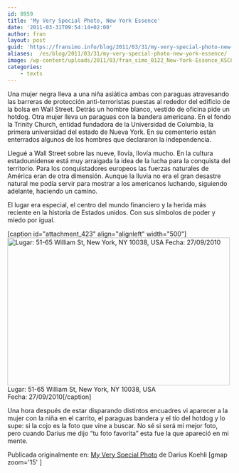 ```yaml
---
id: 8959
title: 'My Very Special Photo, New York Essence'
date: '2011-03-31T09:54:14+02:00'
author: fran
layout: post
guid: 'https://fransimo.info/blog/2011/03/31/my-very-special-photo-new-york-essence/'
aliases:  /es/blog/2011/03/31/my-very-special-photo-new-york-essence/
image: /wp-content/uploads/2011/03/fran_simo_0122_New-York-Essence_KSC6440_New-York-Street-photography-street-portraits-Umbrella-Wall-Street.jpg
categories:
    - texts
---
```


Una mujer negra lleva a una niña asiática ambas con paraguas atravesando las barreras de protección anti-terroristas puestas al rededor del edificio de la bolsa en Wall Street. Detrás un hombre blanco, vestido de oficina pide un hotdog. Otra mujer lleva un paraguas con la bandera americana. En el fondo la Trinity Church, entidad fundadora de la Universidad de Columbia, la primera universidad del estado de Nueva York. En su cementerio están enterrados algunos de los hombres que declararon la independencia.

Llegué a Wall Street sobre las nueve, llovía, llovía mucho. En la cultura estadounidense está muy arraigada la idea de la lucha para la conquista del territorio. Para los conquistadores europeos las fuerzas naturales de América eran de otra dimensión. Aunque la lluvia no era el gran desastre natural me podía servir para mostrar a los americanos luchando, siguiendo adelante, haciendo un camino.

El lugar era especial, el centro del mundo financiero y la herida más reciente en la historia de Estados unidos. Con sus símbolos de poder y miedo por igual.

[caption id="attachment_423" align="alignleft" width="500"]<img class="wp-image-423 size-medium" src="http://fransimo.info/wp-content/uploads/2011/03/fran_simo_0122_New-York-Essence_KSC6440_New-York-Street-photography-street-portraits-Umbrella-Wall-Street-500x332.jpg" alt="Lugar: 51-65 William St, New York, NY 10038, USA Fecha: 27/09/2010" width="500" height="332" /> Lugar: 51-65 William St, New York, NY 10038, USA<br /> Fecha: 27/09/2010[/caption]

Una hora después de estar disparando distintos encuadres vi aparecer a la mujer con la niña en el carrito, el paraguas bandera y el tío del hotdog y lo supe: si la cojo es la foto que vine a buscar. No sé si será mi mejor foto, pero cuando Darius me dijo “tu foto favorita” esta fue la que apareció en mi mente.

Publicada originalmente en: <a href="http://myveryspecialphoto.com/2011/03/28/fran-simo/">My Very Special Photo</a> de Darius Koehli
[gmap zoom='15' ]